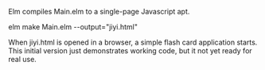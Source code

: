 Elm compiles Main.elm to a single-page Javascript apt.

  elm make Main.elm --output="jiyi.html"

When jiyi.html is opened in a browser, a simple flash card application
starts. This initial version just demonstrates working code, but it
not yet ready for real use.

